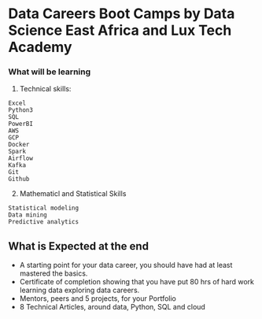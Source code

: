 # Data Careers Boot Camps by Data Science East Africa and Lux Tech Academy

### What will be learning
1. Technical skills:
```
Excel
Python3
SQL
PowerBI
AWS
GCP
Docker
Spark
Airflow
Kafka
Git
Github
```

2. Mathematicl and Statistical Skills
```
Statistical modeling
Data mining
Predictive analytics
```

## What is Expected at the end
* A starting point for your data career, you should have had at least mastered the basics.
* Certificate of completion showing that you have put 80 hrs of hard work learning data exploring data careers.
* Mentors, peers and 5 projects, for your Portfolio
* 8 Technical Articles, around data, Python, SQL and cloud